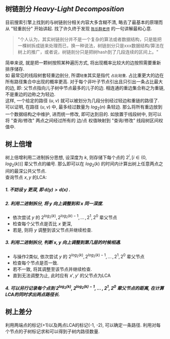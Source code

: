 ## 树链剖分  *Heavy-Light Decomposition*
目前搜索引擎上找到的与树链剖分相关内容大多含糊不清, 略去了最基本的原理而从 "轻重剖分" 开始讲起. 找了许久终于发现 [`陈乐群老师`](https://oi.abcdabcd987.com/summary-of-heavy-light-decomposition/) 的一句讲解最和心意.
> "个人认为，其实树链剖分并不是一个复杂的算法或者数据结构，只是能把一棵树拆成链来处理而已，换一种说法，树链剖分只是xxx数据结构/算法在树上的推广，或者说，树链剖分只是把树hash到了几段连续的区间上。"

简单来说, 就是把一颗树按照某种遍历方式, 将出现概率比较大的边按照需要重新排序储存.  
如 最常见的线段树套轻重边剖分, 所谓`轻重`其实是指代 `占比轻重`. 占比重更大的边在所有路径集合中出现的概率更高. 对于每个非叶子节点引出且只引出一条占比最大的边, 即: 父节点指向儿子树中节点最多的儿子的边. 相连通的重边集合称之为重链, 不是重边的边称之为轻边.  
这样, 一个给定的路径 $(u, v)$ 就可以被划分为几段分别经过轻边和重链的路径了.  可以证明, 在路径 $(u, v)$ 中, 最多经过数量为 $log_2(n)$ 条轻边. 那么将所有重边放到一个数据结构之中维护, 进而统一修改, 即可达到目的. 如放置于线段树中, 则可以将 "查询/修改" 两点之间经过所有的 边/点 权值映射到 "查询/修改" 线段树区间权值中.


## 树上倍增
树上倍增利用二进制拆分思想, 设深度为 $k$, 则存储下每个点的 $2^i, [i∈(0, log_2(k))]$ 辈父节点的编号. 那么即可以在 $log_2(k)$ 的时间内计算出树上任意两点之间的最深公共父节点.  
查询节点 $x, y$ 的LCA:  
##### 1. 不妨设 $y$ 更深, 即 $d(y) > d(x)$ .  
##### 2. 利用二进制拆分, 将 $y$ 向上调整到和 $x$ 同一深度.
* 依次尝试 $y$ 的 $2^{log_2(k)}, 2^{log_2(k)-1},\,...\,, 2^1, 2^0$ 辈父节点
* 检查每个父节点是否比 $x$ 更深,
* 若是, 则将 $y$ 调整到该父节点并继续检查.  
##### 3. 利用二进制拆分, 判断 $x, y$ 向上调整到第几层的时候相遇.
* 与操作2类似, 依次尝试 $y$ 的 $2^{log_2(k)}, 2^{log_2(k)-1},\,...\,, 2^1, 2^0$ 辈父节点
* 检查每个节点是否一致.
* 若不一致, 将其调整至该节点并继续检查.
* 直到无法调整为止, 此时应有 $x',\,y'$ 的父节点为LCA
##### 4. 可以另行记录每个点到 $2^{log_2(k)}, 2^{log_2(k)-1},\,...\,, 2^1, 2^0$ 辈父节点的距离, 在计算LCA的同时求出两点路径长.  


## 树上差分
利用两端点的标记(+1)以及两点LCA的标记(-1, -2), 可以确定一条路径. 利用对每个节点的子树标记求和可以得到子树内路径数量.

